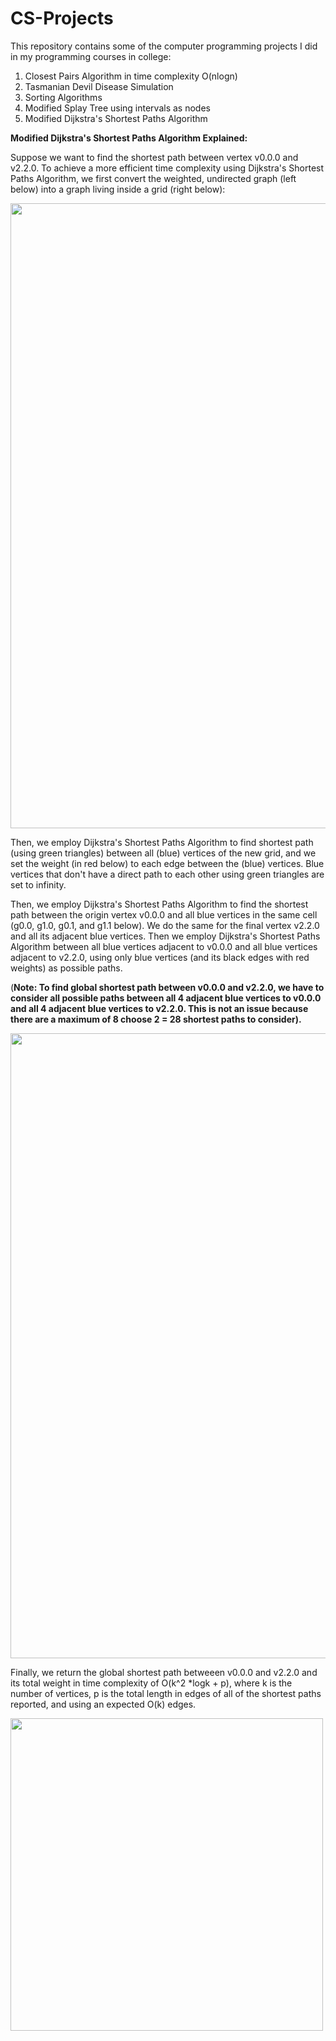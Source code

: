 # CS-Projects
This repository contains some of the computer programming projects I did in my programming courses in college:

1) Closest Pairs Algorithm in time complexity O(nlogn)
2) Tasmanian Devil Disease Simulation
3) Sorting Algorithms
4) Modified Splay Tree using intervals as nodes
5) Modified Dijkstra's Shortest Paths Algorithm

**Modified Dijkstra's Shortest Paths Algorithm Explained:**

Suppose we want to find the shortest path between vertex v0.0.0 and v2.2.0.
To achieve a more efficient time complexity using Dijkstra's Shortest Paths Algorithm, we first convert the weighted, undirected graph (left below) into a graph living inside a grid (right below):

<img src="https://github.com/reynaldop96/PICTURES/blob/master/pic6.png" width="1000">

Then, we employ Dijkstra's Shortest Paths Algorithm to find shortest path (using green triangles) between all (blue) vertices of the new grid, and we set the weight (in red below) to each edge between the (blue) vertices.  Blue vertices that don't have a direct path to each other using green triangles are set to infinity. 

Then, we employ Dijkstra's Shortest Paths Algorithm to find the shortest path between the origin vertex v0.0.0 and all blue vertices in the same cell (g0.0, g1.0, g0.1, and g1.1 below). We do the same for the final vertex v2.2.0 and all its adjacent blue vertices. Then we employ Dijkstra's Shortest Paths Algorithm between all blue vertices adjacent to v0.0.0 and all blue vertices adjacent to v2.2.0, using only blue vertices (and its black edges with red weights) as possible paths.

(**Note: To find global shortest path between v0.0.0 and v2.2.0, we have to consider all possible paths between all 4 adjacent blue vertices to v0.0.0 and all 4 adjacent blue vertices to v2.2.0. This is not an issue because there are a maximum of 8 choose 2 = 28 shortest paths to consider).**

<img src="https://github.com/reynaldop96/PICTURES/blob/master/pic7.png" width="1000">

Finally, we return the global shortest path betweeen v0.0.0 and v2.2.0 and its total weight in time complexity of O(k^2 *logk + p), where k is the number of vertices, p is the total length in edges of all of the shortest paths reported, and using an expected O(k) edges. 

<img src="https://github.com/reynaldop96/PICTURES/blob/master/pic5.png" width="500">




